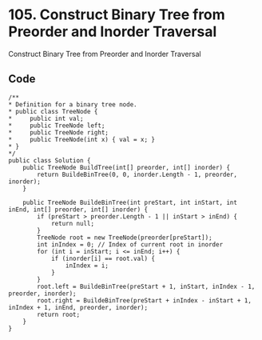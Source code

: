 # 105. Construct Binary Tree from Preorder and Inorder Traversal
Construct Binary Tree from Preorder and Inorder Traversal


## Code
    /**
    * Definition for a binary tree node.
    * public class TreeNode {
    *     public int val;
    *     public TreeNode left;
    *     public TreeNode right;
    *     public TreeNode(int x) { val = x; }
    * }
    */
    public class Solution {
        public TreeNode BuildTree(int[] preorder, int[] inorder) {
            return BuildeBinTree(0, 0, inorder.Length - 1, preorder, inorder);
        }
        
        public TreeNode BuildeBinTree(int preStart, int inStart, int inEnd, int[] preorder, int[] inorder) {
            if (preStart > preorder.Length - 1 || inStart > inEnd) {
                return null;
            }
            TreeNode root = new TreeNode(preorder[preStart]);
            int inIndex = 0; // Index of current root in inorder
            for (int i = inStart; i <= inEnd; i++) {
                if (inorder[i] == root.val) {
                    inIndex = i;
                }
            }
            root.left = BuildeBinTree(preStart + 1, inStart, inIndex - 1, preorder, inorder);
            root.right = BuildeBinTree(preStart + inIndex - inStart + 1, inIndex + 1, inEnd, preorder, inorder);
            return root;
        }
    }